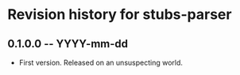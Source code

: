 # Revision history for stubs-parser

## 0.1.0.0 -- YYYY-mm-dd

* First version. Released on an unsuspecting world.
